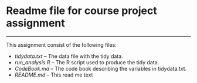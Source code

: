 Readme file for course project assignment
===
___
This assignment consist of the following files:

* *tidydata.txt* – The data file with the tidy data.
* *run_analysis.R* – The R script used to produce the tidy data.
* *CodeBook.md* – The code book describing the variables in tidydata.txt.
* *README.md* – This read me text
